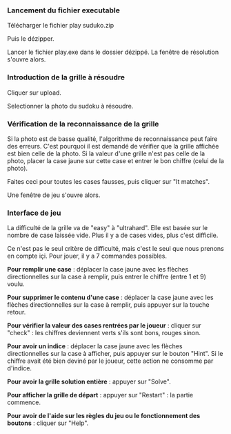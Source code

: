 ### Lancement du fichier executable
Télécharger le fichier play suduko.zip 

Puis le dézipper.

Lancer le fichier play.exe dans le dossier dézippé. La fenêtre de résolution s'ouvre alors.

### Introduction de la grille à résoudre
Cliquer sur upload.

Selectionner la photo du sudoku à résoudre.

### Vérification de la reconnaissance de la grille
Si la photo est de basse qualité, l'algorithme de reconnaissance peut faire des erreurs.
C'est pourquoi il est demandé de vérifier que la grille affichée est bien celle de la photo.
Si la valeur d'une grille n'est pas celle de la photo, placer la case jaune sur cette case et entrer le bon chiffre (celui de la photo).

Faites ceci pour toutes les cases fausses, puis cliquer sur "It matches".

Une fenêtre de jeu s'ouvre alors.

### Interface de jeu
La difficulté de la grille va de "easy" à "ultrahard". Elle est basée sur le nombre de case laissée vide. Plus il y a de cases vides, plus c'est difficile. 

Ce n'est pas le seul critère de difficulté, mais c'est le seul que nous prenons en compte içi.
Pour jouer, il y a 7 commandes possibles.

**Pour remplir une case** : déplacer la case jaune avec les flèches directionnelles sur la case à remplir, puis entrer le chiffre (entre 1 et 9) voulu.

**Pour supprimer le contenu d'une case** : déplacer la case jaune avec les flèches directionnelles sur la case à remplir, puis appuyer sur la touche retour.

**Pour vérifier la valeur des cases rentrées par le joueur** : cliquer sur "check" : les chiffres deviennent verts s'ils sont bons, rouges sinon.

**Pour avoir un indice** : déplacer la case jaune avec les flèches directionnelles sur la case à afficher, puis appuyer sur le bouton "Hint". Si le chiffre avait été bien deviné par le joueur, cette action ne consomme par d'indice.

**Pour avoir la grille solution entière** : appuyer sur "Solve".

**Pour afficher la grille de départ** : appuyer sur "Restart" : la partie commence.

**Pour avoir de l'aide sur les règles du jeu ou le fonctionnement des boutons** : cliquer sur "Help".

